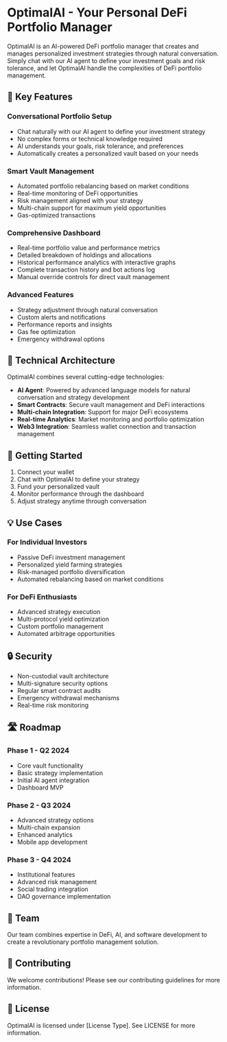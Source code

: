 # OptimalAI - Your Personal DeFi Portfolio Manager

OptimalAI is an AI-powered DeFi portfolio manager that creates and manages personalized investment strategies through natural conversation. Simply chat with our AI agent to define your investment goals and risk tolerance, and let OptimalAI handle the complexities of DeFi portfolio management.

## 🌟 Key Features

### Conversational Portfolio Setup
- Chat naturally with our AI agent to define your investment strategy
- No complex forms or technical knowledge required
- AI understands your goals, risk tolerance, and preferences
- Automatically creates a personalized vault based on your needs

### Smart Vault Management
- Automated portfolio rebalancing based on market conditions
- Real-time monitoring of DeFi opportunities
- Risk management aligned with your strategy
- Multi-chain support for maximum yield opportunities
- Gas-optimized transactions

### Comprehensive Dashboard
- Real-time portfolio value and performance metrics
- Detailed breakdown of holdings and allocations
- Historical performance analytics with interactive graphs
- Complete transaction history and bot actions log
- Manual override controls for direct vault management

### Advanced Features
- Strategy adjustment through natural conversation
- Custom alerts and notifications
- Performance reports and insights
- Gas fee optimization
- Emergency withdrawal options

## 🔧 Technical Architecture

OptimalAI combines several cutting-edge technologies:

- **AI Agent**: Powered by advanced language models for natural conversation and strategy development
- **Smart Contracts**: Secure vault management and DeFi interactions
- **Multi-chain Integration**: Support for major DeFi ecosystems
- **Real-time Analytics**: Market monitoring and portfolio optimization
- **Web3 Integration**: Seamless wallet connection and transaction management

## 🚀 Getting Started

1. Connect your wallet
2. Chat with OptimalAI to define your strategy
3. Fund your personalized vault
4. Monitor performance through the dashboard
5. Adjust strategy anytime through conversation

## 💡 Use Cases

### For Individual Investors
- Passive DeFi investment management
- Personalized yield farming strategies
- Risk-managed portfolio diversification
- Automated rebalancing based on market conditions

### For DeFi Enthusiasts
- Advanced strategy execution
- Multi-protocol yield optimization
- Custom portfolio management
- Automated arbitrage opportunities

## 🔒 Security

- Non-custodial vault architecture
- Multi-signature security options
- Regular smart contract audits
- Emergency withdrawal mechanisms
- Real-time risk monitoring

## 🛣️ Roadmap

### Phase 1 - Q2 2024
- Core vault functionality
- Basic strategy implementation
- Initial AI agent integration
- Dashboard MVP

### Phase 2 - Q3 2024
- Advanced strategy options
- Multi-chain expansion
- Enhanced analytics
- Mobile app development

### Phase 3 - Q4 2024
- Institutional features
- Advanced risk management
- Social trading integration
- DAO governance implementation

## 👥 Team

Our team combines expertise in DeFi, AI, and software development to create a revolutionary portfolio management solution.

## 🤝 Contributing

We welcome contributions! Please see our contributing guidelines for more information.

## 📄 License

OptimalAI is licensed under [License Type]. See LICENSE for more information.
